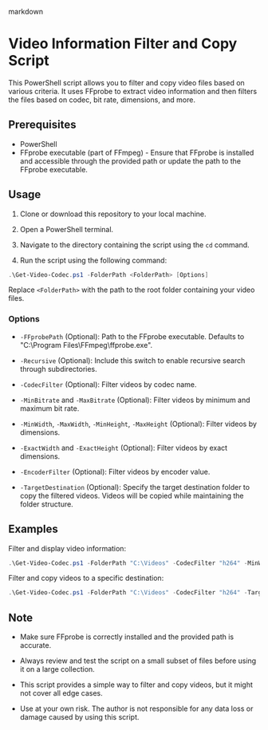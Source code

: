 markdown
# Video Information Filter and Copy Script

This PowerShell script allows you to filter and copy video files based on various criteria. It uses FFprobe to extract video information and then filters the files based on codec, bit rate, dimensions, and more.

## Prerequisites

- PowerShell
- FFprobe executable (part of FFmpeg) - Ensure that FFprobe is installed and accessible through the provided path or update the path to the FFprobe executable.

## Usage

1. Clone or download this repository to your local machine.

2. Open a PowerShell terminal.

3. Navigate to the directory containing the script using the `cd` command.

4. Run the script using the following command:

```powershell
.\Get-Video-Codec.ps1 -FolderPath <FolderPath> [Options]
```

Replace `<FolderPath>` with the path to the root folder containing your video files.

### Options

- `-FFprobePath` (Optional): Path to the FFprobe executable. Defaults to "C:\Program Files\FFmpeg\ffprobe.exe".

- `-Recursive` (Optional): Include this switch to enable recursive search through subdirectories.

- `-CodecFilter` (Optional): Filter videos by codec name.

- `-MinBitrate` and `-MaxBitrate` (Optional): Filter videos by minimum and maximum bit rate.

- `-MinWidth`, `-MaxWidth`, `-MinHeight`, `-MaxHeight` (Optional): Filter videos by dimensions.

- `-ExactWidth` and `-ExactHeight` (Optional): Filter videos by exact dimensions.

- `-EncoderFilter` (Optional): Filter videos by encoder value.

- `-TargetDestination` (Optional): Specify the target destination folder to copy the filtered videos. Videos will be copied while maintaining the folder structure.

## Examples

Filter and display video information:

```powershell
.\Get-Video-Codec.ps1 -FolderPath "C:\Videos" -CodecFilter "h264" -MinWidth 1920 -MaxBitrate 8000000
```

Filter and copy videos to a specific destination:

```powershell
.\Get-Video-Codec.ps1 -FolderPath "C:\Videos" -CodecFilter "h264" -TargetDestination "D:\FilteredVideos"
```

## Note

- Make sure FFprobe is correctly installed and the provided path is accurate.

- Always review and test the script on a small subset of files before using it on a large collection.

- This script provides a simple way to filter and copy videos, but it might not cover all edge cases.

- Use at your own risk. The author is not responsible for any data loss or damage caused by using this script.